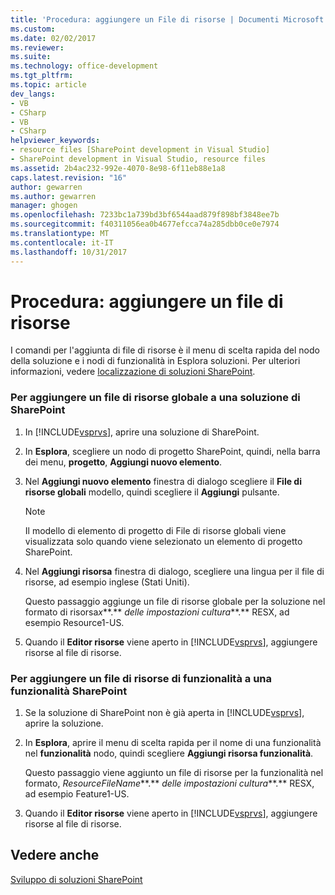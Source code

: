 ```yaml
---
title: 'Procedura: aggiungere un File di risorse | Documenti Microsoft'
ms.custom: 
ms.date: 02/02/2017
ms.reviewer: 
ms.suite: 
ms.technology: office-development
ms.tgt_pltfrm: 
ms.topic: article
dev_langs:
- VB
- CSharp
- VB
- CSharp
helpviewer_keywords:
- resource files [SharePoint development in Visual Studio]
- SharePoint development in Visual Studio, resource files
ms.assetid: 2b4ac232-992e-4070-8e98-6f11eb88e1a8
caps.latest.revision: "16"
author: gewarren
ms.author: gewarren
manager: ghogen
ms.openlocfilehash: 7233bc1a739bd3bf6544aad879f898bf3848ee7b
ms.sourcegitcommit: f40311056ea0b4677efcca74a285dbb0ce0e7974
ms.translationtype: MT
ms.contentlocale: it-IT
ms.lasthandoff: 10/31/2017
---
```

# <a name="how-to-add-a-resource-file"></a>Procedura: aggiungere un file di risorse
  I comandi per l'aggiunta di file di risorse è il menu di scelta rapida del nodo della soluzione e i nodi di funzionalità in Esplora soluzioni. Per ulteriori informazioni, vedere [localizzazione di soluzioni SharePoint](../sharepoint/localizing-sharepoint-solutions.md).  
  
### <a name="to-add-a-global-resource-file-to-a-sharepoint-solution"></a>Per aggiungere un file di risorse globale a una soluzione di SharePoint  
  
1.  In [!INCLUDE[vsprvs](../sharepoint/includes/vsprvs-md.md)], aprire una soluzione di SharePoint.  
  
2.  In **Esplora**, scegliere un nodo di progetto SharePoint, quindi, nella barra dei menu, **progetto**, **Aggiungi nuovo elemento**.  
  
3.  Nel **Aggiungi nuovo elemento** finestra di dialogo scegliere il **File di risorse globali** modello, quindi scegliere il **Aggiungi** pulsante.  
  
    > [!NOTE]  
    >  Il modello di elemento di progetto di File di risorse globali viene visualizzata solo quando viene selezionato un elemento di progetto SharePoint.  
  
4.  Nel **Aggiungi risorsa** finestra di dialogo, scegliere una lingua per il file di risorse, ad esempio inglese (Stati Uniti).  
  
     Questo passaggio aggiunge un file di risorse globale per la soluzione nel formato di risorsa*x***.** *delle impostazioni cultura***.** RESX, ad esempio Resource1-US.  
  
5.  Quando il **Editor risorse** viene aperto in [!INCLUDE[vsprvs](../sharepoint/includes/vsprvs-md.md)], aggiungere risorse al file di risorse.  
  
### <a name="to-add-a-feature-resource-file-to-a-sharepoint-feature"></a>Per aggiungere un file di risorse di funzionalità a una funzionalità SharePoint  
  
1.  Se la soluzione di SharePoint non è già aperta in [!INCLUDE[vsprvs](../sharepoint/includes/vsprvs-md.md)], aprire la soluzione.  
  
2.  In **Esplora**, aprire il menu di scelta rapida per il nome di una funzionalità nel **funzionalità** nodo, quindi scegliere **Aggiungi risorsa funzionalità**.  
  
     Questo passaggio viene aggiunto un file di risorse per la funzionalità nel formato, *ResourceFileName***.** *delle impostazioni cultura***.** RESX, ad esempio Feature1-US.  
  
3.  Quando il **Editor risorse** viene aperto in [!INCLUDE[vsprvs](../sharepoint/includes/vsprvs-md.md)], aggiungere risorse al file di risorse.  
  
## <a name="see-also"></a>Vedere anche  
 [Sviluppo di soluzioni SharePoint](../sharepoint/developing-sharepoint-solutions.md)  
  
  